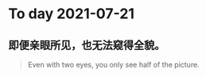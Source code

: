 
# To day 2021-07-21


## 即便亲眼所见，也无法窥得全貌。
> Even with two eyes, you only see half of the picture.

    